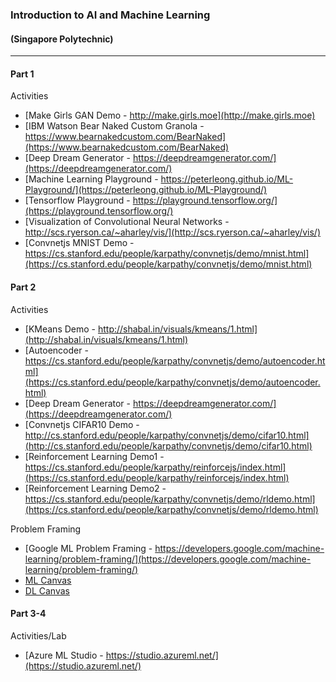 
### Introduction to AI and Machine Learning 
#### (Singapore Polytechnic)
---


#### Part 1
Activities
* [Make Girls GAN Demo - http://make.girls.moe](http://make.girls.moe)
* [IBM Watson Bear Naked Custom Granola - https://www.bearnakedcustom.com/BearNaked](https://www.bearnakedcustom.com/BearNaked)
* [Deep Dream Generator - https://deepdreamgenerator.com/](https://deepdreamgenerator.com/)
* [Machine Learning Playground - https://peterleong.github.io/ML-Playground/](https://peterleong.github.io/ML-Playground/)
* [Tensorflow Playground - https://playground.tensorflow.org/](https://playground.tensorflow.org/)
* [Visualization of Convolutional Neural Networks - http://scs.ryerson.ca/~aharley/vis/](http://scs.ryerson.ca/~aharley/vis/)
* [Convnetjs MNIST Demo - https://cs.stanford.edu/people/karpathy/convnetjs/demo/mnist.html](https://cs.stanford.edu/people/karpathy/convnetjs/demo/mnist.html)

#### Part 2
Activities
* [KMeans Demo - http://shabal.in/visuals/kmeans/1.html](http://shabal.in/visuals/kmeans/1.html)
* [Autoencoder - https://cs.stanford.edu/people/karpathy/convnetjs/demo/autoencoder.html](https://cs.stanford.edu/people/karpathy/convnetjs/demo/autoencoder.html)
* [Deep Dream Generator - https://deepdreamgenerator.com/](https://deepdreamgenerator.com/)
* [Convnetjs CIFAR10 Demo - http://cs.stanford.edu/people/karpathy/convnetjs/demo/cifar10.html](http://cs.stanford.edu/people/karpathy/convnetjs/demo/cifar10.html)
* [Reinforcement Learning Demo1 - https://cs.stanford.edu/people/karpathy/reinforcejs/index.html](https://cs.stanford.edu/people/karpathy/reinforcejs/index.html)
* [Reinforcement Learning Demo2 - https://cs.stanford.edu/people/karpathy/convnetjs/demo/rldemo.html](https://cs.stanford.edu/people/karpathy/convnetjs/demo/rldemo.html)

Problem Framing
* [Google ML Problem Framing - https://developers.google.com/machine-learning/problem-framing/](https://developers.google.com/machine-learning/problem-framing/)
* [ML Canvas](http://www.louisdorard.com/ml-canvas/)
* [DL Canvas](https://medium.com/intuitionmachine/introducing-the-deep-learning-canvas-a2e80a998f11)

#### Part 3-4
Activities/Lab
* [Azure ML Studio - https://studio.azureml.net/](https://studio.azureml.net/)
